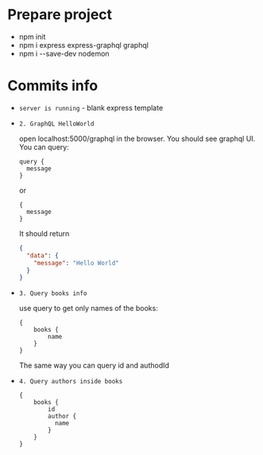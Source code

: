 # Prepare project
- npm init
- npm i express express-graphql graphql
- npm i --save-dev nodemon

# Commits info

- `server is running` - blank express template
- `2. GraphQL HelloWorld` 

    open localhost:5000/graphql in the browser. You should see graphql UI.
    You can query:
    ```
    query {
      message
    } 
    ```

    or
    ```
    {
      message
    } 
    ```

    It should return 
    ```json
    {
      "data": {
        "message": "Hello World"
      }
    }
    ```

- `3. Query books info` 

    use query to get only names of the books:
    ```
    {
        books {
            name
        }
    }
    ```
  The same way you can query id and authodId

- `4. Query authors inside books`

    ```
    {
        books {
            id
            author {
              name
            }
        }
    }
    ```